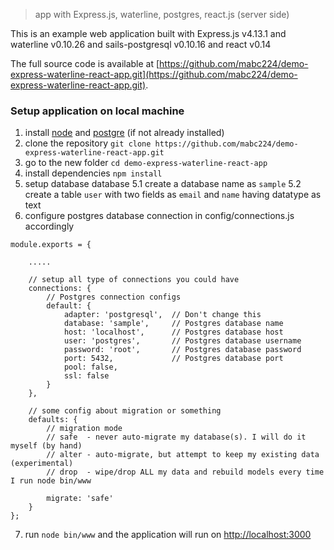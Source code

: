 > app with Express.js, waterline, postgres, react.js (server side)

This is an example web application built with Express.js v4.13.1 and waterline v0.10.26 and sails-postgresql v0.10.16 and react v0.14

The full source code is available at [https://github.com/mabc224/demo-express-waterline-react-app.git](https://github.com/mabc224/demo-express-waterline-react-app.git).


### Setup application on local machine

1. install [node](http://nodejs.org/) and [postgre](http://www.postgresql.org/download/) (if not already installed)
2. clone the repository `git clone https://github.com/mabc224/demo-express-waterline-react-app.git`
3. go to the new folder `cd demo-express-waterline-react-app`
4. install dependencies `npm install`
5. setup database database
5.1 create a database name as `sample`
5.2 create a table `user` with two fields as `email` and `name` having datatype as text
6. configure postgres database connection in  config/connections.js accordingly
```shell
module.exports = {

    .....

    // setup all type of connections you could have
    connections: {
        // Postgres connection configs
        default: {
            adapter: 'postgresql',  // Don't change this
            database: 'sample',     // Postgres database name
            host: 'localhost',      // Postgres database host
            user: 'postgres',       // Postgres database username
            password: 'root',       // Postgres database password
            port: 5432,             // Postgres database port
            pool: false,
            ssl: false
		}
    },

    // some config about migration or something
    defaults: {
        // migration mode
        // safe  - never auto-migrate my database(s). I will do it myself (by hand)
        // alter - auto-migrate, but attempt to keep my existing data (experimental)
        // drop  - wipe/drop ALL my data and rebuild models every time I run node bin/www

        migrate: 'safe'
    }
};
```
7. run `node bin/www` and the application will run on [http://localhost:3000](http://localhost:3000)